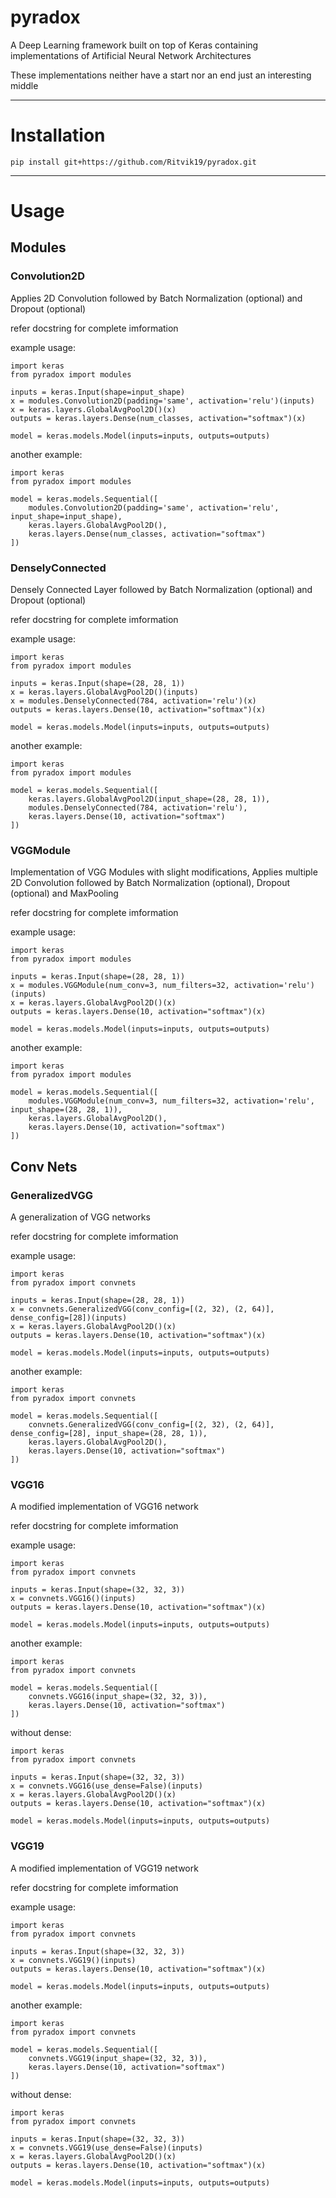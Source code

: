 # pyradox
A Deep Learning framework built on top of Keras containing implementations of Artificial Neural Network Architectures

These implementations neither have a start nor an end just an interesting middle
___
# Installation

    pip install git+https://github.com/Ritvik19/pyradox.git
___

# Usage

## Modules

### Convolution2D
Applies 2D Convolution followed by Batch Normalization (optional) and Dropout (optional)

refer docstring for complete imformation

example usage:

    import keras
    from pyradox import modules

    inputs = keras.Input(shape=input_shape)
    x = modules.Convolution2D(padding='same', activation='relu')(inputs)
    x = keras.layers.GlobalAvgPool2D()(x)
    outputs = keras.layers.Dense(num_classes, activation="softmax")(x)

    model = keras.models.Model(inputs=inputs, outputs=outputs) 

another example:

    import keras
    from pyradox import modules

    model = keras.models.Sequential([
        modules.Convolution2D(padding='same', activation='relu', input_shape=input_shape),
        keras.layers.GlobalAvgPool2D(),
        keras.layers.Dense(num_classes, activation="softmax")
    ])

### DenselyConnected
Densely Connected Layer followed by Batch Normalization (optional) and Dropout (optional)

refer docstring for complete imformation

example usage:

    import keras
    from pyradox import modules

    inputs = keras.Input(shape=(28, 28, 1))
    x = keras.layers.GlobalAvgPool2D()(inputs)
    x = modules.DenselyConnected(784, activation='relu')(x)
    outputs = keras.layers.Dense(10, activation="softmax")(x)

    model = keras.models.Model(inputs=inputs, outputs=outputs) 

another example:

    import keras
    from pyradox import modules

    model = keras.models.Sequential([
        keras.layers.GlobalAvgPool2D(input_shape=(28, 28, 1)),
        modules.DenselyConnected(784, activation='relu'),
        keras.layers.Dense(10, activation="softmax")
    ])

### VGGModule
Implementation of VGG Modules with slight modifications,
Applies multiple 2D Convolution followed by Batch Normalization (optional), Dropout (optional) and MaxPooling

refer docstring for complete imformation

example usage:

    import keras
    from pyradox import modules

    inputs = keras.Input(shape=(28, 28, 1))
    x = modules.VGGModule(num_conv=3, num_filters=32, activation='relu')(inputs)
    x = keras.layers.GlobalAvgPool2D()(x)
    outputs = keras.layers.Dense(10, activation="softmax")(x)

    model = keras.models.Model(inputs=inputs, outputs=outputs) 

another example:

    import keras
    from pyradox import modules

    model = keras.models.Sequential([
        modules.VGGModule(num_conv=3, num_filters=32, activation='relu', input_shape=(28, 28, 1)),
        keras.layers.GlobalAvgPool2D(),
        keras.layers.Dense(10, activation="softmax")
    ])

## Conv Nets

### GeneralizedVGG
A generalization of VGG networks

refer docstring for complete imformation

example usage:

    import keras
    from pyradox import convnets

    inputs = keras.Input(shape=(28, 28, 1))
    x = convnets.GeneralizedVGG(conv_config=[(2, 32), (2, 64)], dense_config=[28])(inputs)
    x = keras.layers.GlobalAvgPool2D()(x)
    outputs = keras.layers.Dense(10, activation="softmax")(x)

    model = keras.models.Model(inputs=inputs, outputs=outputs) 

another example:

    import keras
    from pyradox import convnets

    model = keras.models.Sequential([
        convnets.GeneralizedVGG(conv_config=[(2, 32), (2, 64)], dense_config=[28], input_shape=(28, 28, 1)),
        keras.layers.GlobalAvgPool2D(),
        keras.layers.Dense(10, activation="softmax")
    ])

### VGG16
A modified implementation of VGG16 network

refer docstring for complete imformation

example usage:

    import keras
    from pyradox import convnets

    inputs = keras.Input(shape=(32, 32, 3))
    x = convnets.VGG16()(inputs)
    outputs = keras.layers.Dense(10, activation="softmax")(x)

    model = keras.models.Model(inputs=inputs, outputs=outputs) 

another example:

    import keras
    from pyradox import convnets

    model = keras.models.Sequential([
        convnets.VGG16(input_shape=(32, 32, 3)),
        keras.layers.Dense(10, activation="softmax")
    ])

without dense:

    import keras
    from pyradox import convnets

    inputs = keras.Input(shape=(32, 32, 3))
    x = convnets.VGG16(use_dense=False)(inputs)
    x = keras.layers.GlobalAvgPool2D()(x)
    outputs = keras.layers.Dense(10, activation="softmax")(x)

    model = keras.models.Model(inputs=inputs, outputs=outputs)     

### VGG19
A modified implementation of VGG19 network

refer docstring for complete imformation

example usage:

    import keras
    from pyradox import convnets

    inputs = keras.Input(shape=(32, 32, 3))
    x = convnets.VGG19()(inputs)
    outputs = keras.layers.Dense(10, activation="softmax")(x)

    model = keras.models.Model(inputs=inputs, outputs=outputs) 

another example:

    import keras
    from pyradox import convnets

    model = keras.models.Sequential([
        convnets.VGG19(input_shape=(32, 32, 3)),
        keras.layers.Dense(10, activation="softmax")
    ])    

without dense:

    import keras
    from pyradox import convnets

    inputs = keras.Input(shape=(32, 32, 3))
    x = convnets.VGG19(use_dense=False)(inputs)
    x = keras.layers.GlobalAvgPool2D()(x)
    outputs = keras.layers.Dense(10, activation="softmax")(x)

    model = keras.models.Model(inputs=inputs, outputs=outputs)     